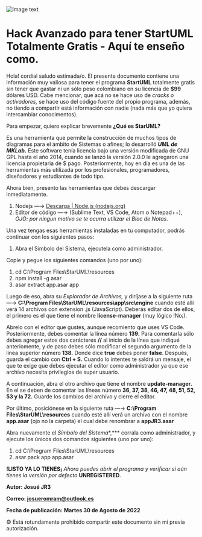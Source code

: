 ![Image text](https://img.freepik.com/premium-photo/hacker-without-face-hood-dark_295303-1506.jpg?w=2000)
# Hack Avanzado para tener StartUML Totalmente Gratis - Aquí te enseño como.

Hola! cordial saludo estimada/o. El presente documento contiene una información muy valiosa para tener el programa **StartUML** totalmente gratis sin tener que gastar ni un sólo peso colombiano en su licencia de **$99** dólares USD. Cabe mencionar, que acá no se hace uso de *cracks o activadores,* se hace uso del código fuente del propio programa, además, no tiendo a compartir está información con nadie (nada más que yo quiera intercambiar conocimentos).

Para empezar, quiero explicar brevemente **¿Qué es StarUML?**

Es una herramienta que permite la construcción de muchos tipos de diagramas para el ámbito de Sistemas o afines; lo desarrolló ***UML de MKLab*.** Este software tenía licencia bajo una versión modificada de GNU GPL hasta el año 2014, cuando se lanzó la versión 2.0.0 le agregaron una licencia propietaria de $ pago. Posteriormente, hoy en día es una de las herramientas más utilizada por los profesionales, programadores, diseñadores y estudiantes de todo tipo.

Ahora bien, presento las herramientas que debes descargar inmediatamente.

1. Nodejs —→ [Descarga | Node.js (nodejs.org)](https://nodejs.org/es/download/current/)
2. Editor de código —→ (Sublime Text, VS Code, Atom o Notepad++), *OJO: por ningun motivo se te ocurra utilizar el Bloc de Notas.*

Una vez tengas esas herramientas instaladas en tu computador, podrás continuar con los siguientes pasos:

1. Abra el Símbolo del Sistema, ejecutela como administrador.

Copie y pegue los siguientes comandos (uno por uno):

1. cd C:\Program Files\StarUML\resources
2. npm install -g asar
3. asar extract app.asar app

Luego de eso, abra su *Explorador de Archivos,* y diríjase a la siguiente ruta —→ **C:\Program Files\StarUML\resources\app\src\engine** cuando esté allí verá 14 archivos con extension .js (JavaScript). Deberás editar dos de ellos, el primero es el que tiene el nombre **license-manager** (muy lógico !No¡).

Abrelo con el editor que gustes, aunque recomiento que uses VS Code. Posteriormente, debes comentar la línea número **139.** Para comentarla sólo debes agregar estos dos carácteres **//** al inicio de la línea que indiqué anteriomente, y de paso debes sólo modificar el segundo argumento de la línea superior número **138.** Donde dice **true** debes poner **false**. Después, guarda el cambio con **Ctrl + S.** Cuando lo intentes te saldrá un mensaje, el que te exige que debes ejecutar el editor como administrador ya que ese archivo necesita privilegios de super usuario.

A continuación, abra el otro archivo que tiene el nombre **update-manager.** En el se deben de comentar las líneas número **36, 37, 38, 46, 47, 48, 51, 52, 53 y la 72.** Guarde los cambios del archivo y cierre el editor.

Por último, posiciónese en la siguiente ruta —→ **C:\Program Files\StarUML\resources** cuando esté allí verá un archivo con el nombre **app.asar** (ojo no la carpeta) el cual debe renombrar a **appJR3.asar**

Abra nuevamente el *Símbolo del Sistema**,*** corrala como administrador, y ejecute los únicos dos comandos siguientes (uno por uno):

1. cd C:\Program Files\StarUML\resources
2. asar pack app app.asar

**!LISTO YA LO TIENES¡** *Ahora puedes abrir el programa y verificar si aún tienes la versión por defecto* **UNREGISTERED**.

**Autor: Josué JR3**

**Correo: josueromram@outlook.es**

**Fecha de publicación: Martes 30 de Agosto de 2022**

©️ Está rotundamente prohibido compartir este documento sin mi previa autorización.
